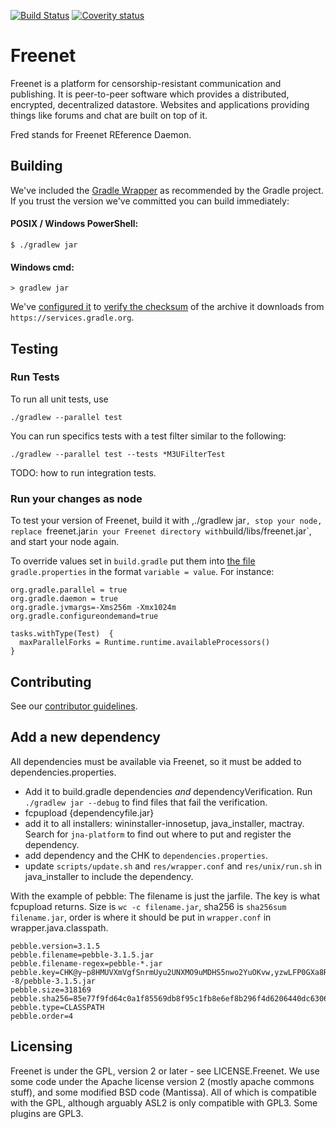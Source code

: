 [![Build Status](https://travis-ci.org/freenet/fred.svg?branch=next)](https://travis-ci.org/freenet/fred)
[![Coverity status](https://scan.coverity.com/projects/2316/badge.svg?flat=1)](https://scan.coverity.com/projects/freenet-fred)

# Freenet

Freenet is a platform for censorship-resistant communication and publishing. It is peer-to-peer
software which provides a distributed, encrypted, decentralized datastore. Websites and applications
providing things like forums and chat are built on top of it.

Fred stands for Freenet REference Daemon.

## Building

We've included the [Gradle Wrapper](https://docs.gradle.org/3.2/userguide/gradle_wrapper.html) as
recommended by the Gradle project. If you trust the version we've committed you can build
immediately:

#### POSIX / Windows PowerShell:

    $ ./gradlew jar

#### Windows cmd:

    > gradlew jar

We've [configured it](gradle/wrapper/gradle-wrapper.properties) to [verify the checksum](https://docs.gradle.org/3.2/userguide/gradle_wrapper.html#sec:verification)
of the archive it downloads from `https://services.gradle.org`.

## Testing

### Run Tests

To run all unit tests, use

    ./gradlew --parallel test

You can run specifics tests with a test filter similar to the following:

    ./gradlew --parallel test --tests *M3UFilterTest

TODO: how to run integration tests.

### Run your changes as node

To test your version of Freenet, build it with ,./gradlew jar`,
stop your node, replace `freenet.jar` in your
Freenet directory with `build/libs/freenet.jar`, and start your node again.

To override values set in `build.gradle` put them into [the file](https://docs.gradle.org/3.2/userguide/build_environment.html)
`gradle.properties` in the format `variable = value`. For instance:

    org.gradle.parallel = true
    org.gradle.daemon = true
    org.gradle.jvmargs=-Xms256m -Xmx1024m
    org.gradle.configureondemand=true

    tasks.withType(Test)  {
      maxParallelForks = Runtime.runtime.availableProcessors()
    }

## Contributing

See our [contributor guidelines](CONTRIBUTING.md).

## Add a new dependency

All dependencies must be available via Freenet, so it must be added to
dependencies.properties.

- Add it to build.gradle dependencies *and* dependencyVerification.
  Run `./gradlew jar --debug` to find files that fail the
  verification.
- fcpupload {dependencyfile.jar}
- add it to all installers: wininstaller-innosetup, java_installer, mactray. Search for `jna-platform` to find out where to put and register the dependency.
- add dependency and the CHK to `dependencies.properties`.
- update `scripts/update.sh` and `res/wrapper.conf` and `res/unix/run.sh` in java_installer to include the dependency.

With the example of pebble: The filename is just the jarfile. The key is what fcpupload returns. Size is `wc -c filename.jar`, sha256 is `sha256sum filename.jar`, order is where it should be put in `wrapper.conf` in wrapper.java.classpath.

```
pebble.version=3.1.5
pebble.filename=pebble-3.1.5.jar
pebble.filename-regex=pebble-*.jar
pebble.key=CHK@y~p8HMUVXmVgfSnrmUyu2UNXMO9uMDHS5nwo2YuOKvw,yzwLFP0GXa8RjwRpicQCPFKNggDXLkTQKH8nISe0qUY,AAMC--8/pebble-3.1.5.jar
pebble.size=318169
pebble.sha256=85e77f9fd64c0a1f85569db8f95c1fb8e6ef8b296f4d6206440dc6306140c1a1
pebble.type=CLASSPATH
pebble.order=4
```

## Licensing
Freenet is under the GPL, version 2 or later - see LICENSE.Freenet. We use some
code under the Apache license version 2 (mostly apache commons stuff), and some
modified BSD code (Mantissa). All of which is compatible with the GPL, although
arguably ASL2 is only compatible with GPL3. Some plugins are GPL3.
